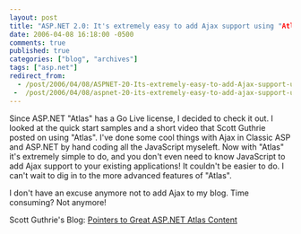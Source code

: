 ```yaml
---
layout: post
title: "ASP.NET 2.0: It's extremely easy to add Ajax support using "Atlas""
date: 2006-04-08 16:18:00 -0500
comments: true
published: true
categories: ["blog", "archives"]
tags: ["asp.net"]
redirect_from: 
  - /post/2006/04/08/ASPNET-20-Its-extremely-easy-to-add-Ajax-support-using-Atlas
 -  /post/2006/04/08/aspnet-20-its-extremely-easy-to-add-ajax-support-using-atlas
---
```

<!-- more -->
<p>Since ASP.NET "Atlas" has a Go Live license, I decided to check it out. I looked at the quick start samples and a short video that Scott Guthrie posted on using "Atlas". I've done some cool things with Ajax in Classic ASP and ASP.NET by hand coding all the JavaScript myseleft. Now with "Atlas" it's extremely simple to do, and you don't even need to know JavaScript to add Ajax support to your existing applications! It couldn't be easier to&nbsp;do.&nbsp;I can't wait to dig in to the more advanced features of "Atlas".</p>
<p>I don't have an excuse anymore not to add Ajax to my blog. Time consuming? Not anymore!</p>
<p>Scott Guthrie's Blog: <a id="viewpost.ascx_TitleUrl" href="http://weblogs.asp.net/scottgu/archive/2006/03/29/441357.aspx">Pointers to Great ASP.NET Atlas Content </a></p>
